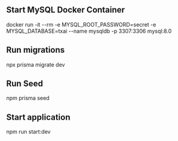 ## Start MySQL Docker Container

docker run -it --rm -e MYSQL_ROOT_PASSWORD=secret -e MYSQL_DATABASE=txai --name mysqldb -p 3307:3306 mysql:8.0

## Run migrations

npx prisma migrate dev

## Run Seed

npm prisma seed

## Start application

npm run start:dev
